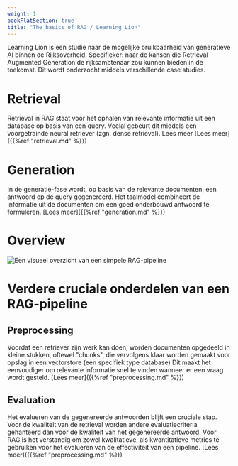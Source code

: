 ```yaml
---
weight: 1
bookFlatSection: true
title: "The basics of RAG / Learning Lion"
---
```


Learning Lion is een studie naar de mogelijke bruikbaarheid van generatieve AI binnen de Rijksoverheid. Specifieker: naar de kansen die Retrieval Augmented Generation de rijksambtenaar zou kunnen bieden in de toekomst. Dit wordt onderzocht middels verschillende case studies.

# Retrieval
Retrieval in RAG staat voor het ophalen van relevante informatie uit een database op basis van een query. Veelal gebeurt dit middels een voorgetrainde neural retriever (zgn. dense retrieval). Lees meer [Lees meer]({{%ref "retrieval.md" %}})

# Generation
In de generatie-fase wordt, op basis van de relevante documenten, een antwoord op de query gegenereerd. Het taalmodel combineert de informatie uit de documenten om een goed onderbouwd antwoord te formuleren. [Lees meer]({{%ref "generation.md" %}})

# Overview
![Een visueel overzicht van een simpele RAG-pipeline](assets/RAGCHAIN.PNG)

# Verdere cruciale onderdelen van een RAG-pipeline
## Preprocessing
Voordat een retriever zijn werk kan doen, worden documenten opgedeeld in kleine stukken, oftewel "chunks", die vervolgens klaar worden gemaakt voor opslag in een vectorstore (een specifiek type database) Dit maakt het eenvoudiger om relevante informatie snel te vinden wanneer er een vraag wordt gesteld. [Lees meer]({{%ref "preprocessing.md" %}})

## Evaluation
Het evalueren van de gegenereerde antwoorden blijft een cruciale stap. Voor de kwaliteit van de retrieval worden andere evaluatiecriteria gehanteerd dan voor de kwaliteit van het gegenereerde antwoord. Voor RAG is het verstandig om zowel kwalitatieve, als kwantitatieve metrics te gebruiken voor het evalueren van de effectiviteit van een pipeline. [Lees meer]({{%ref "preprocessing.md" %}})
